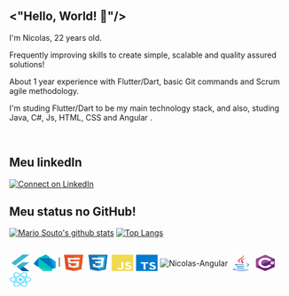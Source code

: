 ## **<"Hello, World! 🖖"/>**
I'm Nicolas, 22 years old.
<p>Frequently improving skills to create simple, scalable and quality assured solutions!</p>
<p>About 1 year experience with Flutter/Dart, basic Git commands and Scrum agile methodology.</p>
<p>I'm studing Flutter/Dart to be my main technology stack, and also, studing Java, C#, Js, HTML, CSS and Angular .</p>

<div style="display: inline_block; gap: 10px">
  <a href="https://nicolaspaxao.github.io/my_web_site/" target="_blank" style="color: #fff">Acesse meu website</a>
</div>

## Meu linkedIn
[![Connect on LinkedIn](	https://img.shields.io/badge/LinkedIn-0077B5?style=for-the-badge&logo=linkedin&logoColor=white)](https://www.linkedin.com/in/nicolas-pax%C3%A3o-b53764178/)

## Meu status no GitHub!
[![Mario Souto's github stats](https://github-readme-stats.vercel.app/api?username=NicolasPaxao&theme=radical&show_icons=true&count_private=true)](https://github.com/NicolasPaxao)
[![Top Langs](https://github-readme-stats.vercel.app/api/top-langs/?username=NicolasPaxao&layout=compact&theme=radical)](https://github.com/NicolasPaxao)

<div style="display: inline_block"><br>
  <img align="center" alt="Nicolas-Flutter" height="30" width="40" src="https://raw.githubusercontent.com/devicons/devicon/master/icons/flutter/flutter-original.svg">
  <img align="center" alt="Nicolas-Dart" height="30" width="40" src="https://raw.githubusercontent.com/devicons/devicon/master/icons/dart/dart-original.svg">
  |
  <img align="center" alt="Nicolas-HTML" height="30" width="40" src="https://raw.githubusercontent.com/devicons/devicon/master/icons/html5/html5-original.svg">
  <img align="center" alt="Nicolas-CSS" height="30" width="40" src="https://raw.githubusercontent.com/devicons/devicon/master/icons/css3/css3-original.svg">
  <img align="center" alt="Nicolas-Js" height="30" width="40" src="https://raw.githubusercontent.com/devicons/devicon/master/icons/javascript/javascript-plain.svg">
  <img align="center" alt="Nicolas-Ts" height="30" width="40" src="https://raw.githubusercontent.com/devicons/devicon/master/icons/typescript/typescript-plain.svg">
  <img align="center" alt="Nicolas-Angular" height="30" width="30" src="https://avatars.githubusercontent.com/u/139426?s=200&v=4">
  <img align="center" alt="Nicolas-Java" height="30" width="40" src="https://raw.githubusercontent.com/devicons/devicon/master/icons/java/java-original.svg">
  <img align="center" alt="Nicolas-Csharp" height="30" width="40" src="https://raw.githubusercontent.com/devicons/devicon/master/icons/csharp/csharp-original.svg">
  <img align="center" alt="Nicolas-React" height="30" width="40" src="https://raw.githubusercontent.com/devicons/devicon/master/icons/react/react-original.svg">
</div>
